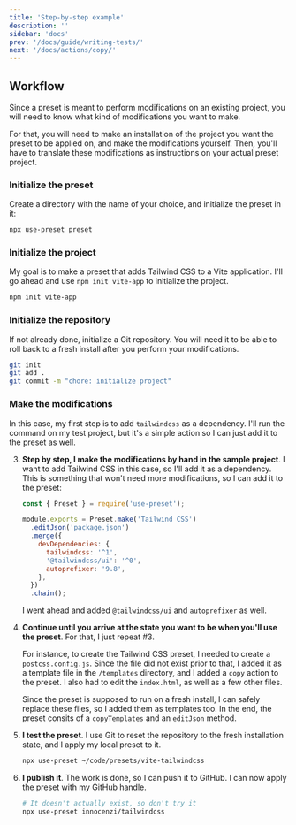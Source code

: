 ```yaml
---
title: 'Step-by-step example'
description: ''
sidebar: 'docs'
prev: '/docs/guide/writing-tests/'
next: '/docs/actions/copy/'
---
```


## Workflow

Since a preset is meant to perform modifications on an existing project, you will need to know what kind of modifications you want to make.

For that, you will need to make an installation of the project you want the preset to be applied on, and make the modifications yourself. Then, you'll have to translate these modifications as instructions on your actual preset project.

### Initialize the preset

Create a directory with the name of your choice, and initialize the preset in it:

```bash
npx use-preset preset
```

### Initialize the project

My goal is to make a preset that adds Tailwind CSS to a Vite application. I'll go ahead and use `npm init vite-app` to initialize the project.

```bash
npm init vite-app
```

### Initialize the repository

If not already done, initialize a Git repository. You will need it to be able to roll back to a fresh install after you perform your modifications.

```bash
git init
git add .
git commit -m "chore: initialize project"
```

### Make the modifications

In this case, my first step is to add `tailwindcss` as a dependency. I'll run the command on my test project, but it's a simple action so I can just add it to the preset as well.

3. **Step by step, I make the modifications by hand in the sample project**. I want to add Tailwind CSS in this case, so I'll add it as a dependency. This is something that won't need more modifications, so I can add it to the preset:

   <!-- prettier-ignore -->
   ```js
   const { Preset } = require('use-preset');
   
   module.exports = Preset.make('Tailwind CSS')
     .editJson('package.json')
     .merge({
       devDependencies: {
         tailwindcss: '^1',
         '@tailwindcss/ui': '^0',
         autoprefixer: '9.8',
       },
     })
     .chain();
   ```

   I went ahead and added `@tailwindcss/ui` and `autoprefixer` as well.

4. **Continue until you arrive at the state you want to be when you'll use the preset**. For that, I just repeat #3.

   For instance, to create the Tailwind CSS preset, I needed to create a `postcss.config.js`. Since the file did not exist prior to that, I added it as a template file in the `/templates` directory, and I added a `copy` action to the preset. I also had to edit the `index.html`, as well as a few other files.

   Since the preset is supposed to run on a fresh install, I can safely replace these files, so I added them as templates too. In the end, the preset consits of a `copyTemplates` and an `editJson` method.

5. **I test the preset**. I use Git to reset the repository to the fresh installation state, and I apply my local preset to it.

   ```bash
   npx use-preset ~/code/presets/vite-tailwindcss
   ```

6. **I publish it**. The work is done, so I can push it to GitHub. I can now apply the preset with my GitHub handle.

   ```bash
   # It doesn't actually exist, so don't try it
   npx use-preset innocenzi/tailwindcss
   ```
